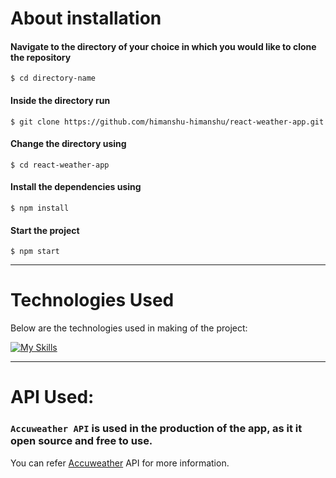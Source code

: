 # About installation

#### Navigate to the directory of your choice in which you would like to clone the repository

```
$ cd directory-name
```

#### Inside the directory run

```
$ git clone https://github.com/himanshu-himanshu/react-weather-app.git
```

#### Change the directory using

```
$ cd react-weather-app
```

#### Install the dependencies using

```
$ npm install
```

#### Start the project

```
$ npm start
```
*****

# Technologies Used

Below are the technologies used in making of the project:

[![My Skills](https://skills.thijs.gg/icons?i=react,tailwind,git,css)](https://skills.thijs.gg)

******

# API Used:

### `Accuweather API` is used in the production of the app, as it it open source and free to use.
You can refer [Accuweather](https://developer.accuweather.com/) API for more information.
